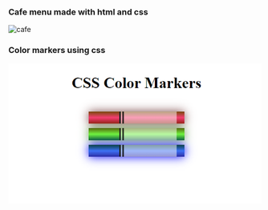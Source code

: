 ### Cafe menu made with html and css

![cafe](https://github.com/rvif/RWD/assets/127775103/a51bf1ef-ec21-47fb-a094-81978308c6e6)

### Color markers using css
![color-theory](image.png)
